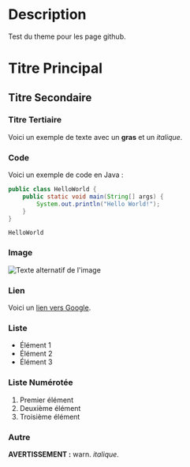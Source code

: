 <!--
 ___ _            _ _    _ _    __
/ __(_)_ __  _ __| (_)__(_) |_ /_/
\__ \ | '  \| '_ \ | / _| |  _/ -_)
|___/_|_|_|_| .__/_|_\__|_|\__\___|
            |_| 
-->


# Description
Test du theme pour les page github.

# Titre Principal

## Titre Secondaire

### Titre Tertiaire

Voici un exemple de texte avec un **gras** et un *italique*.

### Code

Voici un exemple de code en Java :

```java
public class HelloWorld {
    public static void main(String[] args) {
        System.out.println("Hello World!");
    }
}
```
`HelloWorld`

### Image

![Texte alternatif de l'image](https://example.com/image.jpg)

### Lien

Voici un [lien vers Google](https://www.google.com).

### Liste

- Élément 1
- Élément 2
- Élément 3

### Liste Numérotée

1. Premier élément
2. Deuxième élément
3. Troisième élément

### Autre
**AVERTISSEMENT :** warn.
*italique*.


